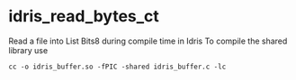 # idris_read_bytes_ct
Read a file into List Bits8 during compile time in Idris
To compile the shared library use

    cc -o idris_buffer.so -fPIC -shared idris_buffer.c -lc
